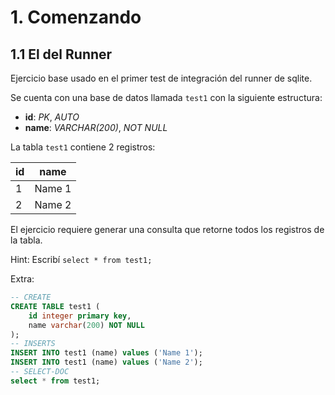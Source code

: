 # 1. Comenzando

## 1.1 El del Runner

Ejercicio base usado en el primer test de integración del runner de sqlite.

Se cuenta con una base de datos llamada `test1` con la siguiente estructura:

 - **id**: _PK_, _AUTO_
 - **name**: _VARCHAR(200)_, _NOT NULL_

La tabla `test1` contiene 2 registros:

   id | name
  ----|--------
    1 | Name 1 
    2 | Name 2 

El ejercicio requiere generar una consulta que retorne todos los registros de la tabla.

Hint: Escribí `select * from test1;`

Extra:
```sql
-- CREATE
CREATE TABLE test1 (
    id integer primary key,
    name varchar(200) NOT NULL
);
-- INSERTS
INSERT INTO test1 (name) values ('Name 1');
INSERT INTO test1 (name) values ('Name 2');
-- SELECT-DOC
select * from test1;
```